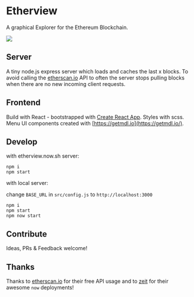 # Etherview

A graphical Explorer for the Ethereum Blockchain.

![](https://user-images.githubusercontent.com/1611635/35013888-279cf822-fb0f-11e7-8145-66258e65d31e.png)

## Server

A tiny node.js express server which loads and caches the last x blocks. To avoid calling the [etherscan.io](https://etherscan.io) API to often the server stops pulling blocks when there are no new incoming client requests.

## Frontend

Build with React - bootstrapped with [Create React App](https://github.com/facebookincubator/create-react-app). Styles with scss. Menu UI components created with [https://getmdl.io](https://getmdl.io/).

## Develop

with etherview.now.sh server:

```
npm i
npm start
```

with local server:

change `BASE_URL` in `src/config.js` to `http://localhost:3000`

```
npm i
npm start
npm now start
```

## Contribute

Ideas, PRs & Feedback welcome!

## Thanks

Thanks to [etherscan.io](https://etherscan.io) for their free API usage and to [zeit](https://zeit.co/now) for their awesome `now` deployments!
